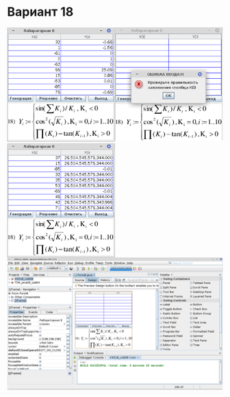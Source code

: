 # Вариант 18
<img src="screenshots/Screenshot_2021-10-05_21-41-50.png" width=50%><img src="screenshots/Screenshot_2021-10-05_21-42-43.png" width=50% align=top><img src="screenshots/Screenshot_2021-10-05_21-42-56.png" width=50% align=top><br>
![1](screenshots/Screenshot_2021-10-05_21-43-24.png)